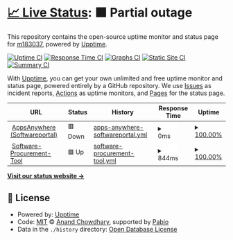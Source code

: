 # [📈 Live Status](https://m183037.github.io/upptime): <!--live status--> **🟧 Partial outage**

This repository contains the open-source uptime monitor and status page for [m183037](https://m183037.github.io/upptime), powered by [Upptime](https://github.com/upptime/upptime).

[![Uptime CI](https://github.com/m183037/upptime/workflows/Uptime%20CI/badge.svg)](https://github.com/m183037/upptime/actions?query=workflow%3A%22Uptime+CI%22)
[![Response Time CI](https://github.com/m183037/upptime/workflows/Response%20Time%20CI/badge.svg)](https://github.com/m183037/upptime/actions?query=workflow%3A%22Response+Time+CI%22)
[![Graphs CI](https://github.com/m183037/upptime/workflows/Graphs%20CI/badge.svg)](https://github.com/m183037/upptime/actions?query=workflow%3A%22Graphs+CI%22)
[![Static Site CI](https://github.com/m183037/upptime/workflows/Static%20Site%20CI/badge.svg)](https://github.com/m183037/upptime/actions?query=workflow%3A%22Static+Site+CI%22)
[![Summary CI](https://github.com/m183037/upptime/workflows/Summary%20CI/badge.svg)](https://github.com/m183037/upptime/actions?query=workflow%3A%22Summary+CI%22)

With [Upptime](https://upptime.js.org), you can get your own unlimited and free uptime monitor and status page, powered entirely by a GitHub repository. We use [Issues](https://github.com/m183037/upptime/issues) as incident reports, [Actions](https://github.com/m183037/upptime/actions) as uptime monitors, and [Pages](https://m183037.github.io/upptime) for the status page.

<!--start: status pages-->
<!-- This summary is generated by Upptime (https://github.com/upptime/upptime) -->
<!-- Do not edit this manually, your changes will be overwritten -->
<!-- prettier-ignore -->
| URL | Status | History | Response Time | Uptime |
| --- | ------ | ------- | ------------- | ------ |
| <img alt="" src="https://icons.duckduckgo.com/ip3/www.campussoft.uzh.ch.ico" height="13"> [AppsAnywhere (Softwareportal)](https://www.campussoft.uzh.ch) | 🟥 Down | [apps-anywhere-softwareportal.yml](https://github.com/m183037/upptime/commits/HEAD/history/apps-anywhere-softwareportal.yml) | <details><summary><img alt="Response time graph" src="./graphs/apps-anywhere-softwareportal/response-time-week.png" height="20"> 0ms</summary><br><a href="https://m183037.github.io/upptime/history/apps-anywhere-softwareportal"><img alt="Response time 0" src="https://img.shields.io/endpoint?url=https%3A%2F%2Fraw.githubusercontent.com%2Fm183037%2Fupptime%2FHEAD%2Fapi%2Fapps-anywhere-softwareportal%2Fresponse-time.json"></a><br><a href="https://m183037.github.io/upptime/history/apps-anywhere-softwareportal"><img alt="24-hour response time 0" src="https://img.shields.io/endpoint?url=https%3A%2F%2Fraw.githubusercontent.com%2Fm183037%2Fupptime%2FHEAD%2Fapi%2Fapps-anywhere-softwareportal%2Fresponse-time-day.json"></a><br><a href="https://m183037.github.io/upptime/history/apps-anywhere-softwareportal"><img alt="7-day response time 0" src="https://img.shields.io/endpoint?url=https%3A%2F%2Fraw.githubusercontent.com%2Fm183037%2Fupptime%2FHEAD%2Fapi%2Fapps-anywhere-softwareportal%2Fresponse-time-week.json"></a><br><a href="https://m183037.github.io/upptime/history/apps-anywhere-softwareportal"><img alt="30-day response time 0" src="https://img.shields.io/endpoint?url=https%3A%2F%2Fraw.githubusercontent.com%2Fm183037%2Fupptime%2FHEAD%2Fapi%2Fapps-anywhere-softwareportal%2Fresponse-time-month.json"></a><br><a href="https://m183037.github.io/upptime/history/apps-anywhere-softwareportal"><img alt="1-year response time 0" src="https://img.shields.io/endpoint?url=https%3A%2F%2Fraw.githubusercontent.com%2Fm183037%2Fupptime%2FHEAD%2Fapi%2Fapps-anywhere-softwareportal%2Fresponse-time-year.json"></a></details> | <details><summary><a href="https://m183037.github.io/upptime/history/apps-anywhere-softwareportal">100.00%</a></summary><a href="https://m183037.github.io/upptime/history/apps-anywhere-softwareportal"><img alt="All-time uptime 100.00%" src="https://img.shields.io/endpoint?url=https%3A%2F%2Fraw.githubusercontent.com%2Fm183037%2Fupptime%2FHEAD%2Fapi%2Fapps-anywhere-softwareportal%2Fuptime.json"></a><br><a href="https://m183037.github.io/upptime/history/apps-anywhere-softwareportal"><img alt="24-hour uptime 100.00%" src="https://img.shields.io/endpoint?url=https%3A%2F%2Fraw.githubusercontent.com%2Fm183037%2Fupptime%2FHEAD%2Fapi%2Fapps-anywhere-softwareportal%2Fuptime-day.json"></a><br><a href="https://m183037.github.io/upptime/history/apps-anywhere-softwareportal"><img alt="7-day uptime 100.00%" src="https://img.shields.io/endpoint?url=https%3A%2F%2Fraw.githubusercontent.com%2Fm183037%2Fupptime%2FHEAD%2Fapi%2Fapps-anywhere-softwareportal%2Fuptime-week.json"></a><br><a href="https://m183037.github.io/upptime/history/apps-anywhere-softwareportal"><img alt="30-day uptime 100.00%" src="https://img.shields.io/endpoint?url=https%3A%2F%2Fraw.githubusercontent.com%2Fm183037%2Fupptime%2FHEAD%2Fapi%2Fapps-anywhere-softwareportal%2Fuptime-month.json"></a><br><a href="https://m183037.github.io/upptime/history/apps-anywhere-softwareportal"><img alt="1-year uptime 100.00%" src="https://img.shields.io/endpoint?url=https%3A%2F%2Fraw.githubusercontent.com%2Fm183037%2Fupptime%2FHEAD%2Fapi%2Fapps-anywhere-softwareportal%2Fuptime-year.json"></a></details>
| <img alt="" src="https://icons.duckduckgo.com/ip3/www.zi.uzh.ch.ico" height="13"> [Software-Procurement-Tool](https://www.zi.uzh.ch/apps/sw-procurement/de.html) | 🟩 Up | [software-procurement-tool.yml](https://github.com/m183037/upptime/commits/HEAD/history/software-procurement-tool.yml) | <details><summary><img alt="Response time graph" src="./graphs/software-procurement-tool/response-time-week.png" height="20"> 844ms</summary><br><a href="https://m183037.github.io/upptime/history/software-procurement-tool"><img alt="Response time 844" src="https://img.shields.io/endpoint?url=https%3A%2F%2Fraw.githubusercontent.com%2Fm183037%2Fupptime%2FHEAD%2Fapi%2Fsoftware-procurement-tool%2Fresponse-time.json"></a><br><a href="https://m183037.github.io/upptime/history/software-procurement-tool"><img alt="24-hour response time 844" src="https://img.shields.io/endpoint?url=https%3A%2F%2Fraw.githubusercontent.com%2Fm183037%2Fupptime%2FHEAD%2Fapi%2Fsoftware-procurement-tool%2Fresponse-time-day.json"></a><br><a href="https://m183037.github.io/upptime/history/software-procurement-tool"><img alt="7-day response time 844" src="https://img.shields.io/endpoint?url=https%3A%2F%2Fraw.githubusercontent.com%2Fm183037%2Fupptime%2FHEAD%2Fapi%2Fsoftware-procurement-tool%2Fresponse-time-week.json"></a><br><a href="https://m183037.github.io/upptime/history/software-procurement-tool"><img alt="30-day response time 844" src="https://img.shields.io/endpoint?url=https%3A%2F%2Fraw.githubusercontent.com%2Fm183037%2Fupptime%2FHEAD%2Fapi%2Fsoftware-procurement-tool%2Fresponse-time-month.json"></a><br><a href="https://m183037.github.io/upptime/history/software-procurement-tool"><img alt="1-year response time 844" src="https://img.shields.io/endpoint?url=https%3A%2F%2Fraw.githubusercontent.com%2Fm183037%2Fupptime%2FHEAD%2Fapi%2Fsoftware-procurement-tool%2Fresponse-time-year.json"></a></details> | <details><summary><a href="https://m183037.github.io/upptime/history/software-procurement-tool">100.00%</a></summary><a href="https://m183037.github.io/upptime/history/software-procurement-tool"><img alt="All-time uptime 100.00%" src="https://img.shields.io/endpoint?url=https%3A%2F%2Fraw.githubusercontent.com%2Fm183037%2Fupptime%2FHEAD%2Fapi%2Fsoftware-procurement-tool%2Fuptime.json"></a><br><a href="https://m183037.github.io/upptime/history/software-procurement-tool"><img alt="24-hour uptime 100.00%" src="https://img.shields.io/endpoint?url=https%3A%2F%2Fraw.githubusercontent.com%2Fm183037%2Fupptime%2FHEAD%2Fapi%2Fsoftware-procurement-tool%2Fuptime-day.json"></a><br><a href="https://m183037.github.io/upptime/history/software-procurement-tool"><img alt="7-day uptime 100.00%" src="https://img.shields.io/endpoint?url=https%3A%2F%2Fraw.githubusercontent.com%2Fm183037%2Fupptime%2FHEAD%2Fapi%2Fsoftware-procurement-tool%2Fuptime-week.json"></a><br><a href="https://m183037.github.io/upptime/history/software-procurement-tool"><img alt="30-day uptime 100.00%" src="https://img.shields.io/endpoint?url=https%3A%2F%2Fraw.githubusercontent.com%2Fm183037%2Fupptime%2FHEAD%2Fapi%2Fsoftware-procurement-tool%2Fuptime-month.json"></a><br><a href="https://m183037.github.io/upptime/history/software-procurement-tool"><img alt="1-year uptime 100.00%" src="https://img.shields.io/endpoint?url=https%3A%2F%2Fraw.githubusercontent.com%2Fm183037%2Fupptime%2FHEAD%2Fapi%2Fsoftware-procurement-tool%2Fuptime-year.json"></a></details>

<!--end: status pages-->

[**Visit our status website →**](https://m183037.github.io/upptime)

## 📄 License

- Powered by: [Upptime](https://github.com/upptime/upptime)
- Code: [MIT](./LICENSE) © [Anand Chowdhary](https://anandchowdhary.com), supported by [Pabio](https://pabio.com)
- Data in the `./history` directory: [Open Database License](https://opendatacommons.org/licenses/odbl/1-0/)

